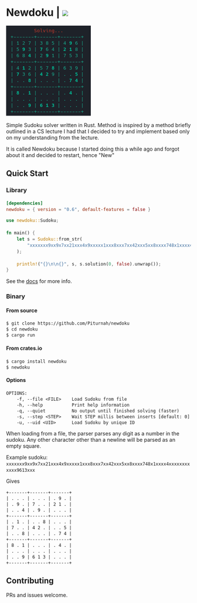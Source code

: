 # Newdoku | [![](https://img.shields.io/crates/v/newdoku)](https://crates.io/crates/newdoku)

![](https://github.com/Piturnah/newdoku/blob/master/demo.gif)

Simple Sudoku solver written in Rust. Method is inspired by a method briefly outlined in a CS lecture I had that I decided to try and implement based only on my understanding from the lecture.

It is called Newdoku because I started doing this a while ago and forgot about it and decided to restart, hence "New"

## Quick Start

### Library

```toml
[dependencies]
newdoku = { version = "0.6", default-features = false }
```

```rust
use newdoku::Sudoku;

fn main() {
    let s = Sudoku::from_str(
        "xxxxxxx9xx9x7xx21xxx4x9xxxxx1xxx8xxx7xx42xxx5xx8xxxx748x1xxxx4xxxxxxxxxxxx9613xxx",
    );

    println!("{}\n\n{}", s, s.solution(0, false).unwrap());
}
```

See the [docs](https://docs.rs/newdoku/latest/newdoku/) for more info.

### Binary

#### From source

```console
$ git clone https://github.com/Piturnah/newdoku
$ cd newdoku
$ cargo run
```

#### From crates.io

```console
$ cargo install newdoku
$ newdoku
```

#### Options

```console
OPTIONS:
    -f, --file <FILE>    Load Sudoku from file
    -h, --help           Print help information
    -q, --quiet          No output until finished solving (faster)
    -s, --step <STEP>    Wait STEP millis between inserts [default: 0]
    -u, --uid <UID>      Load Sudoku by unique ID
```

When loading from a file, the parser parses any digit as a number in the sudoku. Any other character other than a newline will be parsed as an empty square.

Example sudoku:
`xxxxxxx9xx9x7xx21xxx4x9xxxxx1xxx8xxx7xx42xxx5xx8xxxx748x1xxxx4xxxxxxxxxxxx9613xxx`

Gives

```console
+-------+-------+-------+
| . . . | . . . | . 9 . |
| . 9 . | 7 . . | 2 1 . |
| . . 4 | . 9 . | . . . |
+-------+-------+-------+
| . 1 . | . . 8 | . . . |
| 7 . . | 4 2 . | . . 5 |
| . . 8 | . . . | . 7 4 |
+-------+-------+-------+
| 8 . 1 | . . . | . 4 . |
| . . . | . . . | . . . |
| . . 9 | 6 1 3 | . . . |
+-------+-------+-------+
```

## Contributing

PRs and issues welcome.
